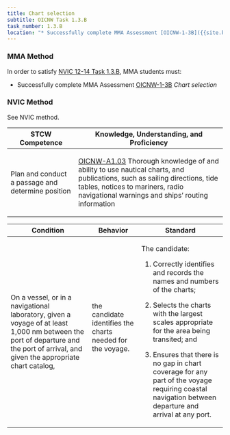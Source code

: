 ```yaml
---
title: Chart selection
subtitle: OICNW Task 1.3.B 
task_number: 1.3.B
location: "* Successfully complete MMA Assessment [OICNW-1-3B]({{site.baseurl}}/assessments/Deck/OICNW-1-3B) *Chart selection*" 
---
```



### MMA Method

In order to satisfy  [NVIC 12-14  Task  1.3.B]({{site.baseurl}}/assets/images/nvic-12-14.pdf), MMA students must:

* Successfully complete MMA Assessment [OICNW-1-3B]({{site.baseurl}}/assessments/Deck/OICNW-1-3B) *Chart selection*


### NVIC Method

<a onclick="togglevisibility('nvic_methods')" >See NVIC method.</a>

<div id='nvic_methods' class='hide'>

<table>
<thead>
<tr>
<th class='forty'> STCW Competence </th>
<th class='sixty'> Knowledge, Understanding, and Proficiency </th>
</tr>
</thead>




<tbody>
<tr><td markdown='1'>

Plan and conduct a passage and determine position

</td><td markdown='1'>

[OICNW-A1.03](../../tables/21.html#OICNW-A1.03) Thorough knowledge of and ability to use nautical charts, and publications, such as sailing directions, tide tables, notices to mariners, radio navigational warnings and ships’ routing information

</td></tr>


</tbody>
</table>


<table>
<thead>
<tr><th class='twenty'>  Condition </th><th class='twenty'> Behavior </th><th  class='sixty'>Standard </th></tr>
</thead>
<tbody >



<tr><td markdown='1'>

On a vessel, or in a navigational laboratory, given a voyage of at least 1,000 nm between the port of departure and the port of arrival, and given the appropriate chart catalog,

</td><td markdown='1'>

the candidate identifies the charts needed for the voyage.

<br>

<div class="tooltip">
<span class="tooltiptext">
</span>
</div>


</td><td markdown='1'>

The candidate:

1. Correctly identifies and records the names and numbers of the charts;

2. Selects the charts with the largest scales appropriate for the area being transited; and

3. Ensures that there is no gap in chart coverage for any part of the voyage requiring coastal navigation between departure and arrival at any port.

</td></tr>
</tbody>
</table>
</div>
